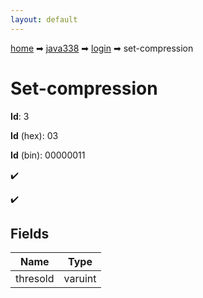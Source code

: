 ```yaml
---
layout: default
---
```


[home](/) ➡ [java338](/protocol/java338) ➡ [login](/protocol/java338/login) ➡ set-compression

# Set-compression

**Id**: 3

**Id** (hex): 03

**Id** (bin): 00000011

✔️

✔️

## Fields

Name | Type
---|---
thresold | varuint

